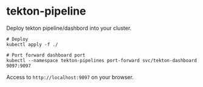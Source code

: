 # tekton-pipeline

Deploy tekton pipeline/dashbord into your cluster.

```
# Deploy
kubectl apply -f ./

# Port forward dashboard port 
kubectl --namespace tekton-pipelines port-forward svc/tekton-dashboard 9097:9097

```

Access to `http://localhost:9097` on your browser.